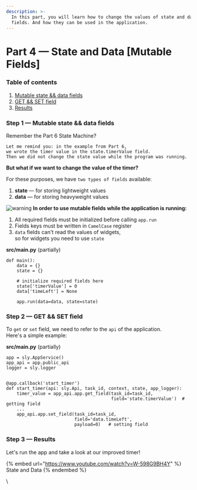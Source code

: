 ```yaml
---
description: >-
  In this part, you will learn how to change the values of state and data
  fields. And how they can be used in the application.
---
```


# Part 4 — State and Data \[Mutable Fields]

### Table of contents

1. [Mutable state && data fields](part-4-state-and-data-mutable-fields.md#step-1-mutable-state-and-and-data-fields)
2. [GET && SET field](part-4-state-and-data-mutable-fields.md#step-2-get-and-and-set-field)
3. [Results](part-4-state-and-data-mutable-fields.md#step-3-results)

### Step 1 — Mutable state && data fields

Remember the Part 6 State Machine?

```
Let me remind you: in the example from Part 6,  
we wrote the timer value in the state.timerValue field.  
Then we did not change the state value while the program was running.
```

**But what if we want to change the value of the timer?**

For these purposes, we have `two types of fields` available:

1. **state** — for storing lightweight values
2. **data** — for storing heavyweight values

<img src="https://github.githubassets.com/images/icons/emoji/unicode/26a0.png" alt="warning" data-size="line"> **In order to use mutable fields while the application is running:**

1. All required fields must be initialized before calling `app.run`
2. Fields keys must be written in `CamelCase` register
3. `data` fields can't read the values of widgets,\
   so for widgets you need to use `state`

**src/main.py** (partially)

```
def main():
	data = {}
	state = {}

	# initialize required fields here
	state['timerValue'] = 0
	data['timeLeft'] = None

	app.run(data=data, state=state)
```

### Step 2 — GET && SET field

To `get` or `set` field, we need to refer to the `api` of the application.\
Here's a simple example:

**src/main.py** (partially)

```
app = sly.AppService()
app_api = app.public_api
logger = sly.logger


@app.callback('start_timer')
def start_timer(api: sly.Api, task_id, context, state, app_logger):
    timer_value = app_api.app.get_field(task_id=task_id,
                                        field='state.timerValue')  # getting field
    ...
    app_api.app.set_field(task_id=task_id,
                          field='data.timeLeft',
                          payload=0)   # setting field
```

### Step 3 — Results

Let's run the app and take a look at our improved timer!

{% embed url="https://www.youtube.com/watch?v=W-598G9BH4Y" %}
State and Data
{% endembed %}

\
